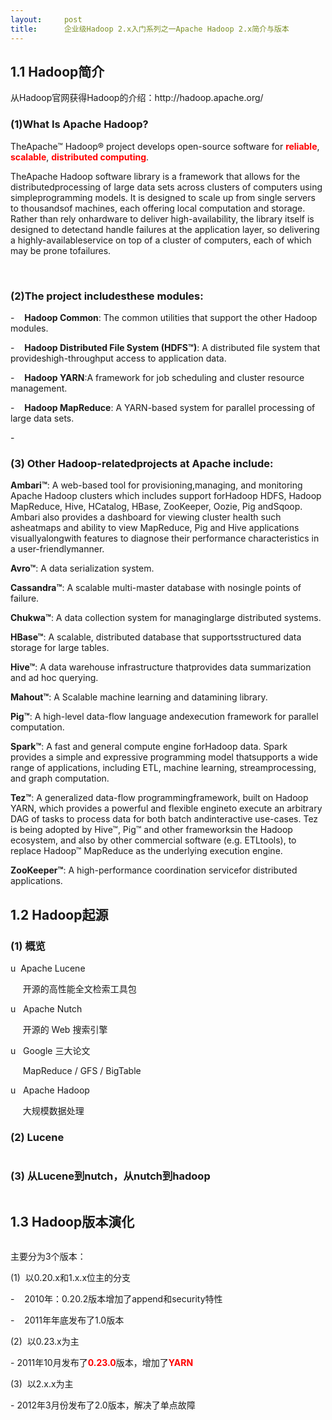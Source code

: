 ```yaml
---
layout:     post
title:      企业级Hadoop 2.x入门系列之一Apache Hadoop 2.x简介与版本
---
```

<div id="article_content" class="article_content clearfix csdn-tracking-statistics" data-pid="blog" data-mod="popu_307" data-dsm="post">
								            <link rel="stylesheet" href="https://csdnimg.cn/release/phoenix/template/css/ck_htmledit_views-f76675cdea.css">
						<div class="htmledit_views" id="content_views">
                
<h2><a name="_Toc395915576"></a><a name="_Toc395915210">1.1 Hadoop</a>简介</h2>
<p>从Hadoop官网获得Hadoop的介绍：http://hadoop.apache.org/</p>
<h3><a name="_Toc395915577"></a><a name="_Toc395915211">(1)What Is Apache Hadoop?</a></h3>
<p>TheApache™ Hadoop® project develops open-source software for <strong><span style="color:#FF0000;">reliable</span></strong>,
<strong><span style="color:#FF0000;">scalable</span></strong>, <strong><span style="color:#FF0000;">distributed</span>
<span style="color:#FF0000;">computing</span></strong>.</p>
<p>TheApache Hadoop software library is a framework that allows for the distributedprocessing of large data sets across clusters of computers using simpleprogramming models. It is designed to scale up from single servers to thousandsof machines, each offering
 local computation and storage. Rather than rely onhardware to deliver high-availability, the library itself is designed to detectand handle failures at the application layer, so delivering a highly-availableservice on top of a cluster of computers, each of
 which may be prone tofailures.</p>
<p> </p>
<h3><a name="_Toc395915578"></a><a name="_Toc395915212">(2)The project includesthese modules:</a></h3>
<p>-    <strong>Hadoop Common</strong>: The common utilities that support the other Hadoop modules.</p>
<p>-    <strong>Hadoop Distributed File System (HDFS™)</strong>: A distributed file system that provideshigh-throughput access to application data.</p>
<p>-    <strong>Hadoop YARN</strong>:A framework for job scheduling and cluster resource management.</p>
<p>-    <strong>Hadoop MapReduce</strong>: A YARN-based system for parallel processing of large data sets.</p>
<p>-     </p>
<h3><a name="_Toc395915579"></a><a name="_Toc395915213">(3) Other Hadoop-relatedprojects at Apache include:</a></h3>
<p><strong>Ambari™</strong>: A web-based tool for provisioning,managing, and monitoring Apache Hadoop clusters which includes support forHadoop HDFS, Hadoop MapReduce, Hive, HCatalog, HBase, ZooKeeper, Oozie, Pig andSqoop. Ambari also provides a dashboard for
 viewing cluster health such asheatmaps and ability to view MapReduce, Pig and Hive applications visuallyalongwith features to diagnose their performance characteristics in a user-friendlymanner.</p>
<p><strong>Avro™</strong>: A data serialization system.</p>
<p><strong>Cassandra™</strong>: A scalable multi-master database with nosingle points of failure.</p>
<p><strong>Chukwa™</strong>: A data collection system for managinglarge distributed systems.</p>
<p><strong>HBase™</strong>: A scalable, distributed database that supportsstructured data storage for large tables.</p>
<p><strong>Hive™</strong>: A data warehouse infrastructure thatprovides data summarization and ad hoc querying.</p>
<p><strong>Mahout™</strong>: A Scalable machine learning and datamining library.</p>
<p><strong>Pig™</strong>: A high-level data-flow language andexecution framework for parallel computation.</p>
<p><strong>Spark™</strong>: A fast and general compute engine forHadoop data. Spark provides a simple and expressive programming model thatsupports a wide range of applications, including ETL, machine learning, streamprocessing, and graph computation.</p>
<p><strong>Tez™</strong>: A generalized data-flow programmingframework, built on Hadoop YARN, which provides a powerful and flexible engineto execute an arbitrary DAG of tasks to process data for both batch andinteractive use-cases. Tez is being adopted by
 Hive™, Pig™ and other frameworksin the Hadoop ecosystem, and also by other commercial software (e.g. ETLtools), to replace Hadoop™ MapReduce as the underlying execution engine.</p>
<p><strong>ZooKeeper™</strong>: A high-performance coordination servicefor distributed applications.</p>
<h2><a name="_Toc395915580"></a><a name="_Toc395915214">1.2 Hadoop</a>起源</h2>
<h3><a name="_Toc395915581"></a><a name="_Toc395915215">(1)
</a>概览</h3>
<p>u  Apache Lucene</p>
<p>     开源的高性能全文检索工具包</p>
<p>u   Apache Nutch</p>
<p>     开源的 Web 搜索引擎</p>
<p>u   Google 三大论文</p>
<p>     MapReduce / GFS / BigTable</p>
<p>u   Apache Hadoop</p>
<p>     大规模数据处理</p>
<h3><a name="_Toc395915582"></a><a name="_Toc395915216">(2) Lucene</a></h3>
<p align="center"><img src="https://img-blog.csdn.net/20141229121209359?watermark/2/text/aHR0cDovL2Jsb2cuY3Nkbi5uZXQvY2xvdWR5aGFkb29w/font/5a6L5L2T/fontsize/400/fill/I0JBQkFCMA==/dissolve/70/gravity/Center" alt=""></p>
<h3><a name="_Toc395915583"></a><a name="_Toc395915217">(3)
</a>从Lucene到nutch，从nutch到hadoop</h3>
<p align="center"><img src="https://img-blog.csdn.net/20141229121257218?watermark/2/text/aHR0cDovL2Jsb2cuY3Nkbi5uZXQvY2xvdWR5aGFkb29w/font/5a6L5L2T/fontsize/400/fill/I0JBQkFCMA==/dissolve/70/gravity/Center" alt=""></p>
<h2><a name="_Toc395915584"></a><a name="_Toc395915218">1.3 Hadoop</a>版本演化</h2>
<p align="center"><img src="https://img-blog.csdn.net/20141229121126890?watermark/2/text/aHR0cDovL2Jsb2cuY3Nkbi5uZXQvY2xvdWR5aGFkb29w/font/5a6L5L2T/fontsize/400/fill/I0JBQkFCMA==/dissolve/70/gravity/Center" alt=""></p>
<p>主要分为3个版本：</p>
<p>(1)  以0.20.x和1.x.x位主的分支</p>
<p>-    2010年：0.20.2版本增加了append和security特性</p>
<p>-    2011年年底发布了1.0版本</p>
<p>(2)  以0.23.x为主</p>
<p>- 2011年10月发布了<strong><span style="color:#FF0000;">0.23.0</span></strong>版本，增加了<strong><span style="color:#FF0000;">YARN</span></strong></p>
<p>(3)  以2.x.x为主</p>
<p>- 2012年3月份发布了2.0版本，解决了单点故障</p>
            </div>
                </div>